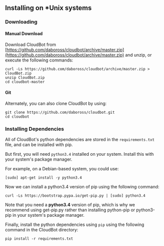 ## Installing on *Unix systems

### Downloading

#### Manual Download
Download CloudBot from [https://github.com/daboross/cloudbot/archive/master.zip](https://github.com/daboross/cloudbot/archive/master.zip) and unzip, or execute the following commands:
```
curl -Ls https://github.com/daboross/cloudbot/archive/master.zip > CloudBot.zip
unzip CloudBot.zip
cd cloudbot-master
```

#### Git

Alternately, you can also clone CloudBot by using:
```
git clone https://github.com/daboross/cloudbot.git
cd cloudbot
```

### Installing Dependencies

All of CloudBot's python dependencies are stored in the `requirements.txt` file, and can be installed with pip.

But first, you will need `python3.4` installed on your system. Install this with your system's package manager.

For example, on a Debian-based system, you could use:
```
[sudo] apt-get install -y python3.4
```

Now we can install a python3.4 version of pip using the following command:
```
curl -Ls https://bootstrap.pypa.io/get-pip.py | [sudo] python3.4
```

Note that you need a **python3.4** version of pip, which is why we recommend using get-pip.py rather than installing python-pip or python3-pip in your system's package manager.

Finally, install the python dependencies using `pip` using the following command in the CloudBot directory:
```
pip install -r requirements.txt
```
